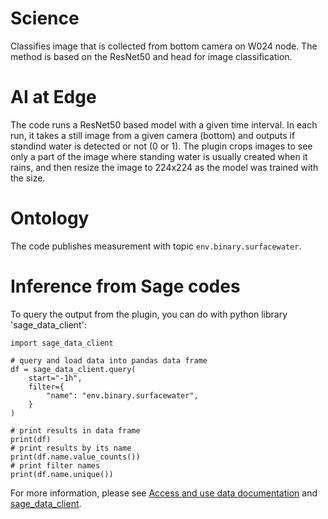 # Science

Classifies image that is collected from bottom camera on W024 node. The method is based on the ResNet50 and head for image classification.


# AI at Edge

The code runs a ResNet50 based model with a given time interval. In each run, it takes a still image from a given camera (bottom) and outputs if standind water is detected or not (0 or 1). The plugin crops images to see only a part of the image where standing water is usually created when it rains, and then resize the image to 224x224 as the model was trained with the size.

# Ontology

The code publishes measurement with topic `env.binary.surfacewater`.

# Inference from Sage codes
To query the output from the plugin, you can do with python library 'sage_data_client':
```
import sage_data_client

# query and load data into pandas data frame
df = sage_data_client.query(
    start="-1h",
    filter={
        "name": "env.binary.surfacewater",
    }
)

# print results in data frame
print(df)
# print results by its name
print(df.name.value_counts())
# print filter names
print(df.name.unique())
```
For more information, please see [Access and use data documentation](https://docs.sagecontinuum.org/docs/tutorials/accessing-data) and [sage_data_client](https://pypi.org/project/sage-data-client/).
